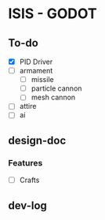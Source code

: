 # ISIS - GODOT

## To-do

- [x] PID Driver
- [ ] armament
  - [ ] missile
  - [ ] particle cannon
  - [ ] mesh cannon
- [ ] attire
- [ ] ai

## design-doc

### Features

- [ ] Crafts

## dev-log
